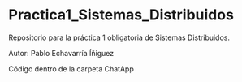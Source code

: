 # Practica1_Sistemas_Distribuidos
Repositorio para la práctica 1 obligatoria de Sistemas Distribuidos.

Autor: Pablo Echavarría Íñiguez

Código  dentro de la carpeta ChatApp
